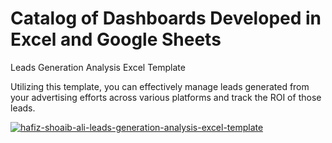 <h1> Catalog of Dashboards Developed in Excel and Google Sheets </h1>

</p> Leads Generation Analysis Excel Template </p>

Utilizing this template, you can effectively manage leads generated from your advertising efforts across various platforms and track the ROI of those leads.

[![hafiz-shoaib-ali-leads-generation-analysis-excel-template](https://github.com/user-attachments/assets/26b8e8c3-9f45-45f2-81a6-cce53d409d51)](https://www.templarket.com/collections/newly-published/products/leads-generation-analysis-excel-template)

